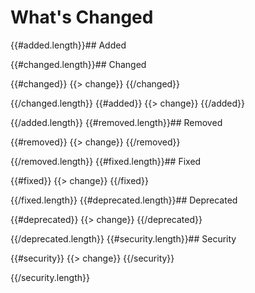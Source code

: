 # What's Changed

{{#added.length}}## Added

{{#changed.length}}## Changed

{{#changed}}
{{> change}}
{{/changed}}

{{/changed.length}}
{{#added}}
{{> change}}
{{/added}}

{{/added.length}}
{{#removed.length}}## Removed

{{#removed}}
{{> change}}
{{/removed}}

{{/removed.length}}
{{#fixed.length}}## Fixed

{{#fixed}}
{{> change}}
{{/fixed}}

{{/fixed.length}}
{{#deprecated.length}}## Deprecated

{{#deprecated}}
{{> change}}
{{/deprecated}}

{{/deprecated.length}}
{{#security.length}}## Security

{{#security}}
{{> change}}
{{/security}}

{{/security.length}}
